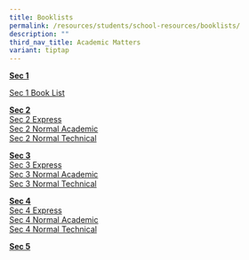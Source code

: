 ```yaml
---
title: Booklists
permalink: /resources/students/school-resources/booklists/
description: ""
third_nav_title: Academic Matters
variant: tiptap
---
```

<p><strong><u>Sec 1</u></strong></p><p><a href="/files/Booklist/2024/2024_sec_1_booklist.pdf" rel="noopener noreferrer nofollow" target="_blank">Sec 1 Book List</a></p><p></p><p><strong><u>Sec 2</u></strong> <br><a href="/files/Booklist/2024/2024%20sec%202%20express.pdf" rel="noopener noreferrer nofollow" target="_blank">Sec 2 Express</a><br><a href="/files/Booklist/2024/2024%20sec%202%20normal%20academic.pdf" rel="noopener noreferrer nofollow" target="_blank">Sec 2 Normal Academic</a><br><a href="/files/Booklist/2024/2024%20sec%202%20normal%20technical.pdf" rel="noopener noreferrer nofollow" target="_blank">Sec 2 Normal Technical</a></p><p><strong><u>Sec 3</u></strong> <br><a href="/files/Booklist/2024/2024%20sec%203%20express.pdf" rel="noopener noreferrer nofollow" target="_blank">Sec 3 Express</a><br><a href="/files/Booklist/2024/2024%20sec%203%20normal%20academic.pdf" rel="noopener noreferrer nofollow" target="_blank">Sec 3 Normal Academic</a><br><a href="/files/Booklist/2024/2024%20sec%203%20normal%20technical.pdf" rel="noopener noreferrer nofollow" target="_blank">Sec 3 Normal Technical</a></p><p><strong><u>Sec 4</u></strong> <br><a href="/files/Booklist/2024/2024%20sec%204%20express.pdf" rel="noopener noreferrer nofollow" target="_blank">Sec 4 Express</a><br><a href="/files/Booklist/2024/2024%20sec%204%20normal%20academic.pdf" rel="noopener noreferrer nofollow" target="_blank">Sec 4 Normal Academic</a><br><a href="/files/Booklist/2024/2024%20sec%204%20normal%20technical.pdf" rel="noopener noreferrer nofollow" target="_blank">Sec 4 Normal Technical</a></p><p><strong><u>Sec 5</u></strong> <br></p>